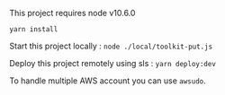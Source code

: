 This project requires node v10.6.0

`yarn install`

Start this project locally :
`node ./local/toolkit-put.js`

Deploy this project remotely using sls :
`yarn deploy:dev`

To handle multiple AWS account you can use `awsudo`.